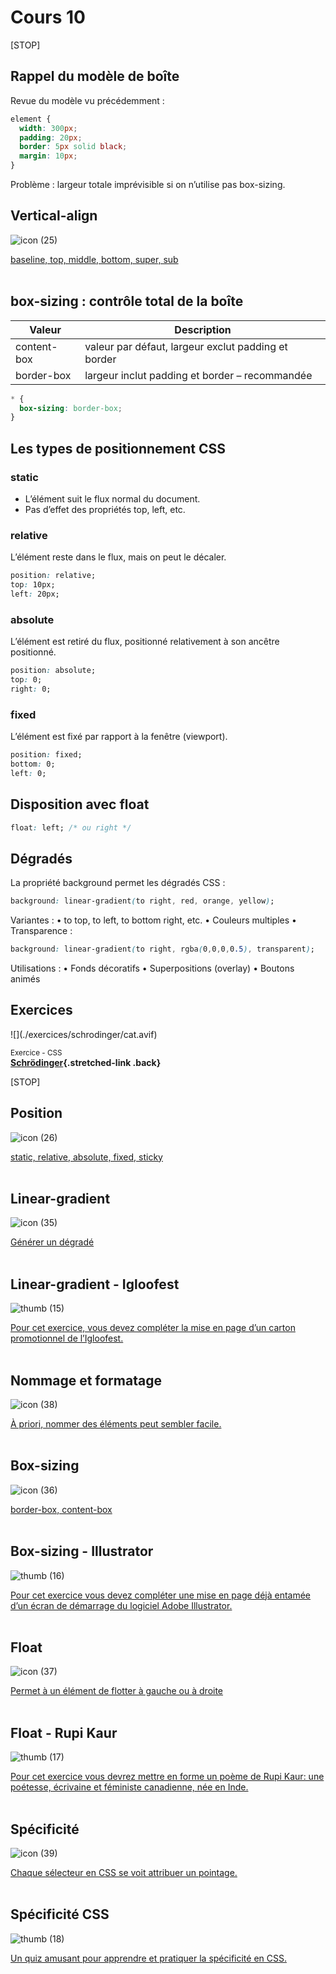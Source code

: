 # Cours 10

[STOP]

<!-- Disposition et positionnement
box-sizing
Positionnement
Dégradés
Float 

	•	Dimensions :  min/max-* (en px), auto. 
		-> Alignement vertical
	•	Débordement : overflow (valeurs de base).
	•	Positionnement : position: static/relative/absolute (bases + z-index simple).
	•	Float & clear : mise en colonne rudimentaire, texte entourant une image.
	•	Techniques de “clearfix” simples (ex. overflow: auto; sur le conteneur), sans entrer dans les détails de BFC.
-->

## Rappel du modèle de boîte

Revue du modèle vu précédemment :

```css
element {
  width: 300px;
  padding: 20px;
  border: 5px solid black;
  margin: 10px;
}
```

Problème : largeur totale imprévisible si on n’utilise pas box-sizing.


## Vertical-align

![icon (25)](https://github.com/user-attachments/assets/ba8cd02d-4d5b-45a0-9466-afc8e6cd7727)


[baseline, top, middle, bottom, super, sub](./css/vertical-align.md)
<br>
<br>


## box-sizing : contrôle total de la boîte

| Valeur | Description |
| ------ | ----------- |
| content-box | valeur par défaut, largeur exclut padding et border |
| border-box | largeur inclut padding et border – recommandée |

```css
* {
  box-sizing: border-box;
}
```

## Les types de positionnement CSS

### static

* L’élément suit le flux normal du document.
* Pas d’effet des propriétés top, left, etc.

### relative

L’élément reste dans le flux, mais on peut le décaler.

```css
position: relative;
top: 10px;
left: 20px;
```

### absolute

L’élément est retiré du flux, positionné relativement à son ancêtre positionné.

```css
position: absolute;
top: 0;
right: 0;
```

### fixed

L’élément est fixé par rapport à la fenêtre (viewport).

```css
position: fixed;
bottom: 0;
left: 0;
```

## Disposition avec float

```css
float: left; /* ou right */
```

## Dégradés

La propriété background permet les dégradés CSS :

```css
background: linear-gradient(to right, red, orange, yellow);
```

Variantes :
	•	to top, to left, to bottom right, etc.
	•	Couleurs multiples
	•	Transparence :

```css
background: linear-gradient(to right, rgba(0,0,0,0.5), transparent);
```

Utilisations :
	•	Fonds décoratifs
	•	Superpositions (overlay)
	•	Boutons animés

## Exercices


<div class="grid grid-1-2" markdown>
  ![](./exercices/schrodinger/cat.avif)

  <small>Exercice - CSS</small><br>
  **[Schrödinger](./exercices/schrodinger/index.md){.stretched-link .back}**
</div>

[STOP]



## Position

![icon (26)](https://github.com/user-attachments/assets/b4dba7ff-b07e-4be4-b7e8-b13bb2d5725e)


[static, relative, absolute, fixed, sticky](./css/position.md)
<br>
<br>

## Linear-gradient

![icon (35)](https://github.com/user-attachments/assets/6f73a468-730e-4196-898e-08ad4add85f4)

[Générer un dégradé](./css/linear-gradient.md)
<br>
<br>


## Linear-gradient - Igloofest

![thumb (15)](https://github.com/user-attachments/assets/91634eaf-e692-404f-ba25-6c37ed797249)


[Pour cet exercice, vous devez compléter la mise en page d’un carton promotionnel de l’Igloofest.](./exercices/igloofest.md)
<br>
<br>


## Nommage et formatage

![icon (38)](https://github.com/user-attachments/assets/6638b3ef-1be7-4921-a90d-55b4a28a6c80)


[À priori, nommer des éléments peut sembler facile.](./css/nommage-et-formatage.md)
<br>
<br>


## Box-sizing

![icon (36)](https://github.com/user-attachments/assets/d48189c1-ac34-44c2-a55d-04ea8afb3bb1)


[border-box, content-box](./css/box-sizing.md)
<br>
<br>


## Box-sizing - Illustrator

![thumb (16)](https://github.com/user-attachments/assets/c631ee38-ed4a-4577-994a-fc96572773d3)

[Pour cet exercice vous devez compléter une mise en page déjà entamée d’un écran de démarrage du logiciel Adobe Illustrator.](./exercices/illustrator.md)
<br>
<br>


## Float

![icon (37)](https://github.com/user-attachments/assets/0548380f-c082-4d8d-a0df-03a73b7ead0a)

[Permet à un élément de flotter à gauche ou à droite](./css/float.md)
<br>
<br>


## Float - Rupi Kaur

![thumb (17)](https://github.com/user-attachments/assets/99dc4e72-d8a4-4fac-9385-f1692d5157b1)

[Pour cet exercice vous devrez mettre en forme un poème de Rupi Kaur: une poétesse, écrivaine et féministe canadienne, née en Inde.](./exercices/rupi-kaur.md)
<br>
<br>


## Spécificité

![icon (39)](https://github.com/user-attachments/assets/7149bf9d-c686-4b85-999a-0989e4ac22b4)

[Chaque sélecteur en CSS se voit attribuer un pointage.](./css/specificite.md)
<br>
<br>


## Spécificité CSS

![thumb (18)](https://github.com/user-attachments/assets/4dbb524a-4f8c-45a1-8302-40770d7bbc78)

[Un quiz amusant pour apprendre et pratiquer la spécificité en CSS.](https://css-specificity.smnarnold.com/?level=tag-vs-class)
<br>
<br>

